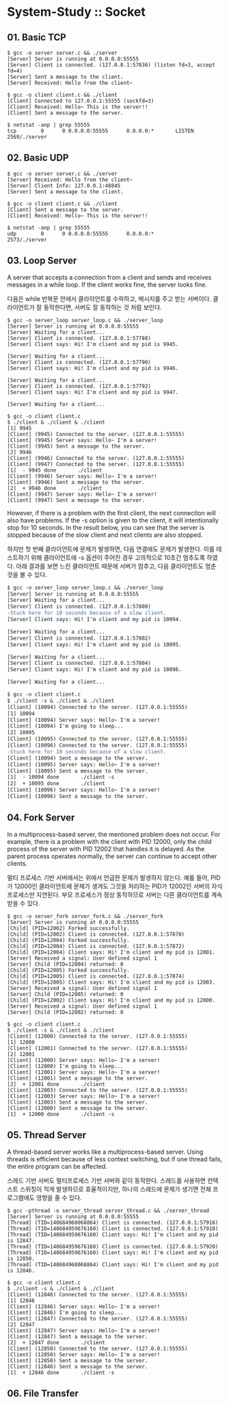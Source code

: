 # System-Study :: Socket

## 01. Basic TCP
```
$ gcc -o server server.c && ./server
[Server] Server is running at 0.0.0.0:55555
[Server] Client is connected. (127.0.0.1:57836) (listen fd=3, accept fd=4)
[Server] Sent a message to the client.
[Server] Received: Hello from the client~
```

```
$ gcc -o client client.c && ./client
[Client] Connected to 127.0.0.1:55555 (sockfd=3)
[Client] Received: Hello~ This is the server!!
[Client] Sent a message to the server.
```

```
$ netstat -anp | grep 55555
tcp        0      0 0.0.0.0:55555      0.0.0.0:*       LISTEN      2569/./server
```


## 02. Basic UDP
```
$ gcc -o server server.c && ./server
[Server] Received: Hello from the client~
[Server] Client Info: 127.0.0.1:48845
[Server] Sent a message to the client.
```

```
$ gcc -o client client.c && ./client
[Client] Sent a message to the server.
[Client] Received: Hello~ This is the server!!
```

```
$ netstat -anp | grep 55555
udp        0      0 0.0.0.0:55555      0.0.0.0:*                   2573/./server
```


## 03. Loop Server
A server that accepts a connection from a client and sends and receives messages in a while loop.
If the client works fine, the server looks fine.

다음은 while 반복문 안에서 클라이언트를 수락하고, 메시지를 주고 받는 서버이다.
클라이언트가 잘 동작한다면, 서버도 잘 동작하는 것 처럼 보인다.

```
$ gcc -o server_loop server_loop.c && ./server_loop
[Server] Server is running at 0.0.0.0:55555
[Server] Waiting for a client...
[Server] Client is connected. (127.0.0.1:57788)
[Server] Client says: Hi! I'm client and my pid is 9945.

[Server] Waiting for a client...
[Server] Client is connected. (127.0.0.1:57790)
[Server] Client says: Hi! I'm client and my pid is 9946.

[Server] Waiting for a client...
[Server] Client is connected. (127.0.0.1:57792)
[Server] Client says: Hi! I'm client and my pid is 9947.

[Server] Waiting for a client...
```

```
$ gcc -o client client.c
$ ./client & ./client & ./client 
[1] 9945
[Client] (9945) Connected to the server. (127.0.0.1:55555)
[Client] (9945) Server says: Hello~ I'm a server!
[Client] (9945) Sent a message to the server.
[2] 9946
[Client] (9946) Connected to the server. (127.0.0.1:55555)
[Client] (9947) Connected to the server. (127.0.0.1:55555)
[1]  - 9945 done       ./client
[Client] (9946) Server says: Hello~ I'm a server!
[Client] (9946) Sent a message to the server.
[2]  + 9946 done       ./client
[Client] (9947) Server says: Hello~ I'm a server!
[Client] (9947) Sent a message to the server.
```

However, if there is a problem with the first client, the next connection will also have problems.
If the -s option is given to the client, it will intentionally stop for 10 seconds.
In the result below, you can see that the server is stopped because of the slow client and next clients are also stopped.

하지만 첫 번째 클라이언트에 문제가 발생하면, 다음 연결에도 문제가 발생한다.
이를 테스트하기 위해 클라이언트에 -s 옵션이 주어진 경우 고의적으로 10초간 멈추도록 하였다.
아래 결과를 보면 느린 클라이언트 때문에 서버가 멈추고, 다음 클라이언트도 멈춘 것을 볼 수 있다.

```diff
$ gcc -o server_loop server_loop.c && ./server_loop
[Server] Server is running at 0.0.0.0:55555
[Server] Waiting for a client...
[Server] Client is connected. (127.0.0.1:57800)
-Stuck here for 10 seconds because of a slow client.
[Server] Client says: Hi! I'm client and my pid is 10094.

[Server] Waiting for a client...
[Server] Client is connected. (127.0.0.1:57802)
[Server] Client says: Hi! I'm client and my pid is 10095.

[Server] Waiting for a client...
[Server] Client is connected. (127.0.0.1:57804)
[Server] Client says: Hi! I'm client and my pid is 10096.

[Server] Waiting for a client...
```

```diff
$ gcc -o client client.c
$ ./client -s & ./client & ./client
[Client] (10094) Connected to the server. (127.0.0.1:55555)
[1] 10094
[Client] (10094) Server says: Hello~ I'm a server!
[Client] (10094) I'm going to sleep...
[2] 10095
[Client] (10095) Connected to the server. (127.0.0.1:55555)
[Client] (10096) Connected to the server. (127.0.0.1:55555)
-Stuck here for 10 seconds because of a slow client.
[Client] (10094) Sent a message to the server.
[Client] (10095) Server says: Hello~ I'm a server!
[Client] (10095) Sent a message to the server.
[1]  - 10094 done       ./client -s
[2]  + 10095 done       ./client
[Client] (10096) Server says: Hello~ I'm a server!
[Client] (10096) Sent a message to the server.
```


## 04. Fork Server
In a multiprocess-based server, the mentioned problem does not occur. 
For example, there is a problem with the client with PID 12000, 
only the child process of the server with PID 12002 that handles it is delayed.
As the parent process operates normally, the server can continue to accept other clients. 

멀티 프로세스 기반 서버에서는 위에서 언급한 문제가 발생하지 않는다.
예를 들어, PID가 12000인 클라이언트에 문제가 생겨도 그것을 처리하는 PID가 12002인 서버의 자식 프로세스만 지연된다.
부모 프로세스가 정상 동작하므로 서버는 다른 클라이언트를 계속 받을 수 있다.

```
$ gcc -o server_fork server_fork.c && ./server_fork
[Server] Server is running at 0.0.0.0:55555
[Child] (PID=12002) Forked successfully.
[Child] (PID=12002) Client is connected. (127.0.0.1:57870)
[Child] (PID=12004) Forked successfully.
[Child] (PID=12004) Client is connected. (127.0.0.1:57872)
[Child] (PID=12004) Client says: Hi! I'm client and my pid is 12001.
[Server] Received a signal: User defined signal 1
[Server] Child (PID=12004) returned: 0
[Child] (PID=12005) Forked successfully.
[Child] (PID=12005) Client is connected. (127.0.0.1:57874)
[Child] (PID=12005) Client says: Hi! I'm client and my pid is 12003.
[Server] Received a signal: User defined signal 1
[Server] Child (PID=12005) returned: 0
[Child] (PID=12002) Client says: Hi! I'm client and my pid is 12000.
[Server] Received a signal: User defined signal 1
[Server] Child (PID=12002) returned: 0
```

```
$ gcc -o client client.c
$ ./client -s & ./client & ./client
[Client] (12000) Connected to the server. (127.0.0.1:55555)
[1] 12000
[Client] (12001) Connected to the server. (127.0.0.1:55555)
[2] 12001
[Client] (12000) Server says: Hello~ I'm a server!
[Client] (12000) I'm going to sleep...
[Client] (12001) Server says: Hello~ I'm a server!
[Client] (12001) Sent a message to the server.
[2]  + 12001 done       ./client
[Client] (12003) Connected to the server. (127.0.0.1:55555)
[Client] (12003) Server says: Hello~ I'm a server!
[Client] (12003) Sent a message to the server.
[Client] (12000) Sent a message to the server.
[1]  + 12000 done       ./client -s
```


## 05. Thread Server
A thread-based server works like a multiprocess-based server.
Using threads is efficient because of less context switching, but if one thread fails, the entire program can be affected.

스레드 기반 서버도 멀티프로세스 기반 서버와 같이 동작한다.
스레드를 사용하면 컨텍스트 스위칭이 적게 발생하므로 효율적이지만, 하나의 스레드에 문제가 생기면 전체 프로그램에도 영향을 줄 수 있다.

```
$ gcc -pthread -o server_thread server_thread.c && ./server_thread
[Server] Server is running at 0.0.0.0:55555
[Thread] (TID=140684968068864) Client is connected. (127.0.0.1:57916)
[Thread] (TID=140684959676160) Client is connected. (127.0.0.1:57918)
[Thread] (TID=140684959676160) Client says: Hi! I'm client and my pid is 12847.
[Thread] (TID=140684959676160) Client is connected. (127.0.0.1:57920)
[Thread] (TID=140684959676160) Client says: Hi! I'm client and my pid is 12850.
[Thread] (TID=140684968068864) Client says: Hi! I'm client and my pid is 12846.
```

```
$ gcc -o client client.c
$ ./client -s & ./client & ./client
[Client] (12846) Connected to the server. (127.0.0.1:55555)
[1] 12846
[Client] (12846) Server says: Hello~ I'm a server!
[Client] (12846) I'm going to sleep...
[Client] (12847) Connected to the server. (127.0.0.1:55555)
[2] 12847
[Client] (12847) Server says: Hello~ I'm a server!
[Client] (12847) Sent a message to the server.
[2]  + 12847 done       ./client
[Client] (12850) Connected to the server. (127.0.0.1:55555)
[Client] (12850) Server says: Hello~ I'm a server!
[Client] (12850) Sent a message to the server.
[Client] (12846) Sent a message to the server.
[1]  + 12846 done       ./client -s
```


## 06. File Transfer

